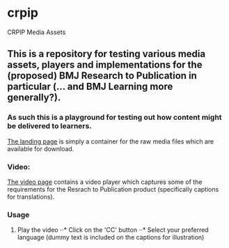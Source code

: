 # crpip
CRPIP Media Assets

## This is a repository for testing various media assets, players and implementations for the (proposed) BMJ Research to Publication in particular (... and BMJ Learning more generally?). 

### As such this is a playground for testing out how content might be delivered to learners.

[The landing page](http://moconnor-bmj.github.io/CRPIP-Media-Assets/)  is simply a container for the raw media files which are available for download.

### Video:

[The video page](http://moconnor-bmj.github.io/CRPIP-Media-Assets/video.html)  contains a video player which captures some of the requirements for the Resrach to Publication product (specifically captions for translations). 

### Usage
1. Play the video
⋅⋅* Click on the 'CC' button
⋅⋅* Select your preferred language (dummy text is included on the captions for illustration)
